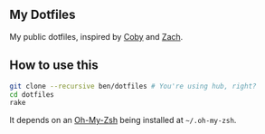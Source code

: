 ## My Dotfiles

My public dotfiles, inspired by [Coby](https://github.com/cobyism/dotfiles) and [Zach](https://github.com/holman/dotfiles).

## How to use this

```bash
git clone --recursive ben/dotfiles # You're using hub, right?
cd dotfiles
rake
```

It depends on an [Oh-My-Zsh](https://github.com/robbyrussell/oh-my-zsh) being installed at `~/.oh-my-zsh`.
